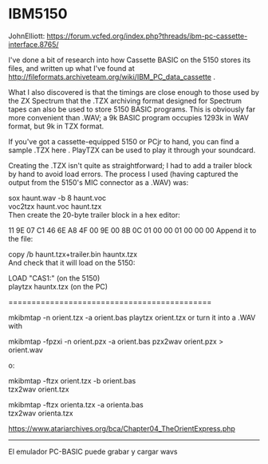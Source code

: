 # IBM5150

JohnElliott: https://forum.vcfed.org/index.php?threads/ibm-pc-cassette-interface.8765/

I've done a bit of research into how Cassette BASIC on the 5150 stores its files, and written up what I've found at http://fileformats.archiveteam.org/wiki/IBM_PC_data_cassette .

What I also discovered is that the timings are close enough to those used by the ZX Spectrum that the .TZX archiving format designed for Spectrum tapes can also be used to store 5150 BASIC programs. This is obviously far more convenient than .WAV; a 9k BASIC program occupies 1293k in WAV format, but 9k in TZX format.

If you've got a cassette-equipped 5150 or PCjr to hand, you can find a sample .TZX here . PlayTZX can be used to play it through your soundcard.

Creating the .TZX isn't quite as straightforward; I had to add a trailer block by hand to avoid load errors. The process I used (having captured the output from the 5150's MIC connector as a .WAV) was:

sox haunt.wav -b 8 haunt.voc  
voc2tzx haunt.voc haunt.tzx  
Then create the 20-byte trailer block in a hex editor:

11 9E 07 C1  46 6E A8 4F  00 9E 00 8B  0C 01 00 00
01 00 00 00
Append it to the file:

copy /b haunt.tzx+trailer.bin hauntx.tzx  
And check that it will load on the 5150:

LOAD "CAS1:" (on the 5150)  
playtzx hauntx.tzx (on the PC)  

============================================

mkibmtap -n orient.tzx -a orient.bas
playtzx orient.tzx
or turn it into a .WAV with

mkibmtap -fpzxi -n orient.pzx -a orient.bas
pzx2wav orient.pzx > orient.wav

o:

mkibmtap -ftzx orient.tzx -b orient.bas  
tzx2wav orient.tzx

mkibmtap -ftzx orienta.tzx -a orienta.bas  
tzx2wav orienta.tzx

https://www.atariarchives.org/bca/Chapter04_TheOrientExpress.php

---------------------------------------------------------------------------
El emulador PC-BASIC puede grabar y cargar wavs